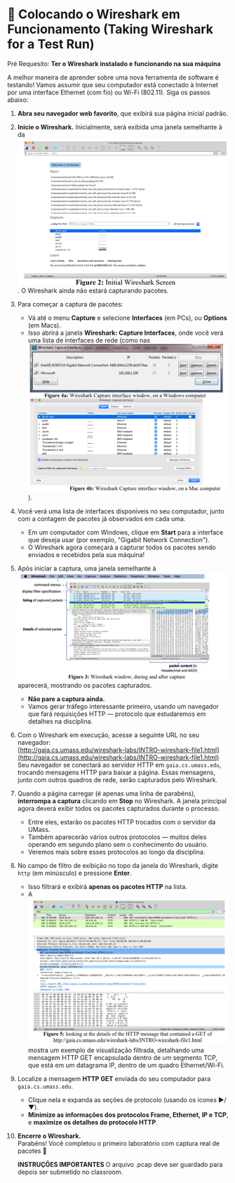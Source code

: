 # 🎯 Colocando o Wireshark em Funcionamento (Taking Wireshark for a Test Run)

Pré Requesito:
**Ter o Wireshark instalado e funcionando na sua máquina**

A melhor maneira de aprender sobre uma nova ferramenta de software é testando! Vamos assumir que seu computador está conectado à Internet por uma interface Ethernet (com fio) ou Wi-Fi (802.11). Siga os passos abaixo:

1. **Abra seu navegador web favorito**, que exibirá sua página inicial padrão.

2. **Inicie o Wireshark.** Inicialmente, será exibida uma janela semelhante à da ![Figura 2](./imagens/fig2.png). O Wireshark ainda não estará capturando pacotes.

3. Para começar a captura de pacotes:
   - Vá até o menu **Capture** e selecione **Interfaces** (em PCs), ou **Options** (em Macs).
   - Isso abrirá a janela **Wireshark: Capture Interfaces**, onde você verá uma lista de interfaces de rede (como nas ![Figura 4a e 4b](./imagens/fig4.png)).

4. Você verá uma lista de interfaces disponíveis no seu computador, junto com a contagem de pacotes já observados em cada uma.
   - Em um computador com Windows, clique em **Start** para a interface que deseja usar (por exemplo, "Gigabit Network Connection").
   - O Wireshark agora começará a capturar todos os pacotes sendo enviados e recebidos pela sua máquina!

5. Após iniciar a captura, uma janela semelhante à ![Figura 3](./imagens/fig3.png) aparecerá, mostrando os pacotes capturados.
   - **Não pare a captura ainda.**
   - Vamos gerar tráfego interessante primeiro, usando um navegador que fará requisições HTTP — protocolo que estudaremos em detalhes na disciplina.

6. Com o Wireshark em execução, acesse a seguinte URL no seu navegador:  
   [http://gaia.cs.umass.edu/wireshark-labs/INTRO-wireshark-file1.html](http://gaia.cs.umass.edu/wireshark-labs/INTRO-wireshark-file1.html)  
   Seu navegador se conectará ao servidor HTTP em `gaia.cs.umass.edu`, trocando mensagens HTTP para baixar a página. Essas mensagens, junto com outros quadros de rede, serão capturados pelo Wireshark.

7. Quando a página carregar (é apenas uma linha de parabéns), **interrompa a captura** clicando em **Stop** no Wireshark. A janela principal agora deverá exibir todos os pacotes capturados durante o processo.

   - Entre eles, estarão os pacotes HTTP trocados com o servidor da UMass.
   - Também aparecerão vários outros protocolos — muitos deles operando em segundo plano sem o conhecimento do usuário.
   - Veremos mais sobre esses protocolos ao longo da disciplina.

8. No campo de filtro de exibição no topo da janela do Wireshark, digite `http` (em minúsculo) e pressione **Enter**.  
   - Isso filtrará e exibirá **apenas os pacotes HTTP** na lista.
   - A ![Figura 5](./imagens/fig5.png) mostra um exemplo de visualização filtrada, detalhando uma mensagem HTTP GET encapsulada dentro de um segmento TCP, que está em um datagrama IP, dentro de um quadro Ethernet/Wi-Fi.

9. Localize a mensagem **HTTP GET** enviada do seu computador para `gaia.cs.umass.edu`.  
   - Clique nela e expanda as seções de protocolo (usando os ícones ▶/▼).
   - **Minimize as informações dos protocolos Frame, Ethernet, IP e TCP**, e **maximize os detalhes do protocolo HTTP**.

10. **Encerre o Wireshark.**  
    Parabéns! Você completou o primeiro laboratório com captura real de pacotes 🎉

    **INSTRUÇÕES IMPORTANTES**
    O arquivo .pcap deve ser guardado para depois ser submetido no classroom.
